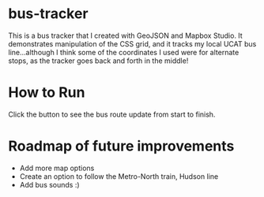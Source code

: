 # bus-tracker

This is a bus tracker that I created with GeoJSON and Mapbox Studio. It demonstrates manipulation of the CSS grid, and it tracks my local UCAT bus line...although I think some of the coordinates I used were for alternate stops, as the tracker goes back and forth in the middle! 

# How to Run

Click the button to see the bus route update from start to finish.

# Roadmap of future improvements

* Add more map options
* Create an option to follow the Metro-North train, Hudson line
* Add bus sounds :)
